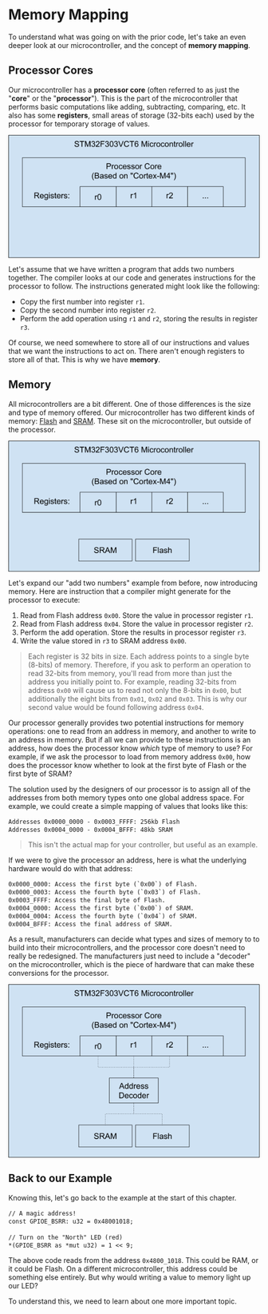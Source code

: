 # Memory Mapping

To understand what was going on with the prior code, let's take an even deeper
look at our microcontroller, and the concept of **memory mapping**.

## Processor Cores

Our microcontroller has a **processor core** (often referred to as just the
"**core**" or the "**processor**"). This is the part of the microcontroller
that performs basic computations like adding, subtracting, comparing, etc. It
also has some **registers**, small areas of storage (32-bits each) used by the
processor for temporary storage of values.

<div style="width: 100%">
<img style="display: block; margin: auto" alt="Diagram of Microcontroller" src="../assets/mmio-base.png"></img>
</div>

Let's assume that we have written a program that adds two numbers together. The
compiler looks at our code and generates instructions for the processor to
follow. The instructions generated might look like the following:

* Copy the first number into register `r1`.
* Copy the second number into register `r2`.
* Perform the add operation using `r1` and `r2`, storing the results in register `r3`.

Of course, we need somewhere to store all of our instructions and values that
we want the instructions to act on. There aren't enough registers to store all
of that. This is why we have **memory**.

## Memory

All microcontrollers are a bit different. One of those differences is the size and type
of memory offered. Our microcontroller has two different kinds of memory: [Flash] and [SRAM].
These sit on the microcontroller, but outside of the processor.

[Flash]: https://en.wikipedia.org/wiki/Flash_memory
[SRAM]: https://en.wikipedia.org/wiki/Static_random-access_memory

<div style="width: 100%">
<img style="display: block; margin: auto" alt="Diagram of Microcontroller with Memory" src="../assets/mmio-memory.png"></img>
</div>

Let's expand our "add two numbers" example from before, now introducing memory. Here are
instruction that a compiler might generate for the processor to execute:

1. Read from Flash address `0x00`. Store the value in processor register `r1`.
1. Read from Flash address `0x04`. Store the value in processor register `r2`.
1. Perform the add operation. Store the results in processor register `r3`.
1. Write the value stored in `r3` to SRAM address `0x00`.

> Each register is 32 bits in size. Each address points to a single byte (8-bits) of
> memory. Therefore, if you ask to perform an operation to read 32-bits from memory,
> you'll read from more than just the address you initially point to. For example,
> reading 32-bits from address `0x00` will cause us to read not only the 8-bits in
> `0x00`, but additionally the eight bits from `0x01`, `0x02` and `0x03`. This is why
> our second value would be found following address `0x04`.

Our processor generally provides two potential instructions for memory
operations: one to read from an address in memory, and another to write to an
address in memory. But if all we can provide to these instructions is an
address, how does the processor know _which_ type of memory to use? For
example, if we ask the processor to load from memory address `0x00`, how does
the processor know whether to look at the first byte of Flash or the first byte
of SRAM?

The solution used by the designers of our processor is to assign all of the
addresses from both memory types onto one global address space. For example, we
could create a simple mapping of values that looks like this:

```
Addresses 0x0000_0000 - 0x0003_FFFF: 256kb Flash
Addresses 0x0004_0000 - 0x0004_BFFF: 48kb SRAM
```

> This isn't the actual map for your controller, but useful as an example.

If we were to give the processor an address, here is what the underlying hardware would do with
that address:

```
0x0000_0000: Access the first byte (`0x00`) of Flash.
0x0000_0003: Access the fourth byte (`0x03`) of Flash.
0x0003_FFFF: Access the final byte of Flash.
0x0004_0000: Access the first byte (`0x00`) of SRAM.
0x0004_0004: Access the fourth byte (`0x04`) of SRAM.
0x0004_BFFF: Access the final address of SRAM.
```

As a result, manufacturers can decide what types and sizes of memory to to build into
their microcontrollers, and the processor core doesn't need to really be
redesigned. The manufacturers just need to include a "decoder" on the
microcontroller, which is the piece of hardware that can make these conversions
for the processor.

<div style="width: 100%">
<img style="display: block; margin: auto" alt="Diagram of Microcontroller with Memory connected" src="../assets/mmio-memory-mapped.png" />
</div>

## Back to our Example

Knowing this, let's go back to the example at the start of this chapter.

```
// A magic address!
const GPIOE_BSRR: u32 = 0x48001018;

// Turn on the "North" LED (red)
*(GPIOE_BSRR as *mut u32) = 1 << 9;
```

The above code reads from the address `0x4800_1018`. This could be RAM, or it
could be Flash. On a different microcontroller, this address could be something
else entirely. But why would writing a value to memory light up our LED?

To understand this, we need to learn about one more important topic.
